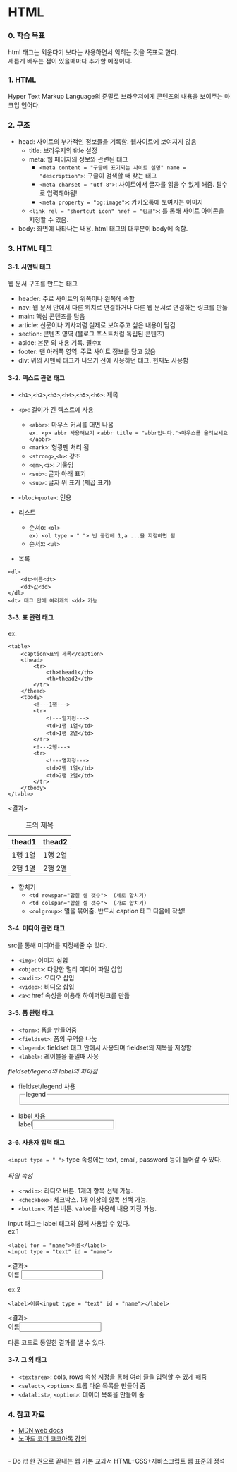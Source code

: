 # HTML
### 0. 학습 목표
html 태그는 외운다기 보다는 사용하면서 익히는 것을 목표로 한다. <br>
새롭게 배우는 점이 있을때마다 추가할 예정이다.
### 1. HTML
Hyper Text Markup Language의 준말로 브라우저에게 콘텐츠의 내용을 보여주는 마크업 언어다.
### 2. 구조
- head: 사이트의 부가적인 정보들을 기록함. 웹사이트에 보여지지 않음
    - title: 브라우저의 title 설정
    - meta: 웹 페이지의 정보와 관련된 태그 <br>
        - ```<meta content = "구글에 표기되는 사이트 설명" name = "description">```: 구글이 검색할 때 찾는 태그
        - ```<meta charset = "utf-8">```: 사이트에서 글자를 읽을 수 있게 해줌. 필수로 입력해야됨!
        - ```<meta property = "og:image">```: 카카오톡에 보여지는 이미지
    - ```<link rel = "shortcut icon" href = "링크">```: 를 통해 사이트 아이콘을 지정할 수 있음.
- body: 화면에 나타나는 내용. html 태그의 대부분이 body에 속함.

### 3. HTML 태그
#### 3-1. 시맨틱 태그
웹 문서 구조를 만드는 태그
- header: 주로 사이트의 위쪽이나 왼쪽에 속함
- nav: 웹 문서 안에서 다른 위치로 연결하거나 다른 웹 문서로 연결하는 링크를 만듦
- main: 핵심 콘텐츠를 담음
- article: 신문이나 기사처럼 실제로 보여주고 싶은 내용이 담김
- section: 콘텐츠 영역 (블로그 포스트처럼 독립된 콘텐츠)
- aside: 본문 외 내용 기록. 필수x
- footer: 맨 아래쪽 영역. 주로 사이트 정보를 담고 있음
- div: 위의 시맨틱 태그가 나오기 전에 사용하던 태그. 현재도 사용함
#### 3-2. 텍스트 관련 태그
- ```<h1>```,```<h2>```,```<h3>```,```<h4>```,```<h5>```,```<h6>```: 제목
- ```<p>```: 길이가 긴 텍스트에 사용
    - ```<abbr>```: 마우스 커서를 대면 나옴 <br>
        ```ex. <p> abbr 사용해보기 <abbr title = "abbr입니다.">마우스를 올려보세요 </abbr>```
    - ```<mark>```: 형광팬 처리 됨
    -  ```<strong>```,```<b>```: 강조
    - ```<em>```,```<i>```: 기울임
    - ```<sub>```: 글자 아래 표기
    - ```<sup>```: 글자 위 표기 (제곱 표기)
- ```<blockquote>```: 인용

- 리스트
    - 순서o: ```<ol>``` <br>
    ```ex) <ol type = " "> 빈 공간에 1,a ...을 지정하면 됨```
    - 순서x: ```<ul>```
- 목록
```
<dl>
    <dt>이름<dt>
    <dd>값<dd>
</dl>
<dt> 태그 안에 여러개의 <dd> 가능
```
#### 3-3. 표 관련 태그
ex.
```
<table>
    <caption>표의 제목</caption>
    <thead>
        <tr>
            <th>thead1</th>
            <th>thead2</th>
        </tr>
    </thead>
    <tbody>
        <!---1행--->
        <tr> 
            <!---열지정--->
            <td>1행 1열</td>
            <td>1행 2열</td>
        </tr>
        <!---2행--->
        <tr>
            <!---열지정--->
            <td>2행 1열</td>
            <td>2행 2열</td>
        </tr>
    </tbody>        
</table>
```
<결과>
<table>
    <caption>표의 제목</caption>
    <thead>
        <tr>
            <th>thead1</th>
            <th>thead2</th>
        </tr>
    </thead>
    <tbody>
        <!---1행--->
        <tr>
            <td>1행 1열</td>
            <td>1행 2열</td>
        </tr>
        <!---2행--->
        <tr>
            <td>2행 1열</td>
            <td>2행 2열</td>
        </tr>
    </tbody>        
</table>

- 합치기
    - ```<td rowspan="합칠 셀 갯수">  (세로 합치기)```
    - ```<td colspan="합칠 셀 갯수">  (가로 합치기)```
    - ```<colgroup>```: 열을 묶어줌. 반드시 caption 태그 다음에 작성!

#### 3-4. 미디어 관련 태그
src를 통해 미디어를 지정해줄 수 있다.
- ```<img>```: 이미지 삽입
- ```<object>```: 다양한 멀티 미디어 파일 삽입
- ```<audio>```: 오디오 삽입
- ```<video>```: 비디오 삽입
- ```<a>```: href 속성을 이용해 하이퍼링크를 만듦

#### 3-5. 폼 관련 태그
- ```<form>```: 폼을 만들어줌
- ```<fieldset>```: 폼의 구역을 나눔
- ```<legend>```: fieldset 태그 안에서 사용되며 fieldset의 제목을 지정함
- ```<label>```: 레이블을 붙일때 사용

<em>fieldset/legend와 label의 차이점 </em><br>
- fieldset/legend 사용
    <form>
        <fieldset>
            <legend>legend</legend>
        </fieldset>
    </form>
- label 사용
    <form>
        <label>label<input type = "text"></label>
    </form>

#### 3-6. 사용자 입력 태그
```<input type = " ">``` type 속성에는  text, email, password 등이 들어갈 수 있다. <br><br>
<em>타입 속성</em>
- ```<radio>```: 라디오 버튼. 1개의 항목 선택 가능. 
- ```<checkbox>```:  체크박스. 1개 이상의 항목 선택 가능. 
- ```<button>```: 기본 버튼. value를 사용해 내용 지정 가능.

input 태그는 label 태그와 함께 사용할 수 있다. <br>
ex.1
```
<label for = "name">이름</label>
<input type = "text" id = "name">
```
<결과><br>
<label for = "name">이름</label>
<input type = "text" id = "name">

ex.2
```
<label>이름<input type = "text" id = "name"></label>
```
<결과><br>
<label>이름<input type = "text" id = "name"></label>

다른 코드로 동일한 결과를 낼 수 있다.

#### 3-7. 그 외 태그
- ```<textarea>```: cols, rows 속성 지정을 통해 여러 줄을 입력할 수 있게 해줌
- ```<select>```, ```<option>```: 드롭 다운 목록을 만들어 줌
- ```<datalist>```, ```<option>```: 데이터 목록을 만들어 줌

### 4. 참고 자료
- [MDN web docs](https://developer.mozilla.org/ko/docs/Web/HTML) <br>
- [노마드 코더 코코아톡 강의](https://nomadcoders.co/kokoa-clone)
<br>
- Do it! 한 권으로 끝내는 웹 기본 교과서 HTML+CSS+자바스크립트 웹 표준의 정석





